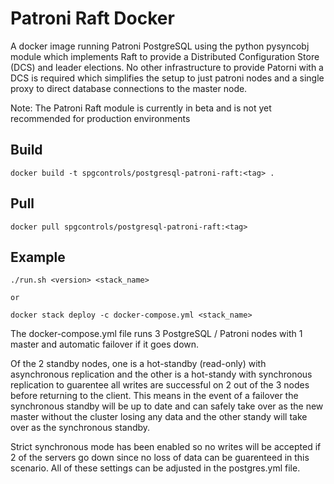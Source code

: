 # Patroni Raft Docker

A docker image running Patroni PostgreSQL using the python pysyncobj module which implements Raft to provide a Distributed Configuration Store (DCS) and leader elections. No other infrastructure to provide Patorni with a DCS is required which simplifies the setup to just patroni nodes and a single proxy to direct database connections to the master node.

Note: The Patroni Raft module is currently in beta and is not yet recommended for production environments

## Build

```
docker build -t spgcontrols/postgresql-patroni-raft:<tag> .
```

## Pull

```
docker pull spgcontrols/postgresql-patroni-raft:<tag>
```

## Example

```
./run.sh <version> <stack_name>

or 

docker stack deploy -c docker-compose.yml <stack_name>
```

The docker-compose.yml file runs 3 PostgreSQL / Patroni nodes with 1 master and automatic failover if it goes down.

Of the 2 standby nodes, one is a hot-standby (read-only) with asynchronous replication and the other is a hot-standy with synchronous replication to guarentee all writes are successful on 2 out of the 3 nodes before returning to the client. This means in the event of a failover the synchronous standby will be up to date and can safely take over as the new master without the cluster losing any data and the other standy will take over as the synchronous standby.

Strict synchronous mode has been enabled so no writes will be accepted if 2 of the servers go down since no loss of data can be guarenteed in this scenario. All of these settings can be adjusted in the postgres.yml file.